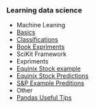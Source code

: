 ### Learning data science

- Machine Leaning
 - [Basics](01_machine_learning.ipynb)
 - [Classifications](02_machine_learning_iris.ipynb)
 - [Book Expriments](machine%20learning%20with%20python.ipynb)
- SciKit Framework
- Expriments
 - [Equinix Stock example](EQIX%20stock%20experiment%20with%20pandas.ipynb)
 - [Equinix Stock Predictions](EQIX%20Stock%20Prediction.ipynb)
 - [S&P Example Preditions](S%26P%20Finance%20Example.ipynb)
- Other
 - [Pandas Useful Tips](Pandas%20Useful%20Tips.ipynb)
